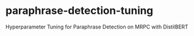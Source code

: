 # paraphrase-detection-tuning

Hyperparameter Tuning for Paraphrase Detection on MRPC with DistilBERT
